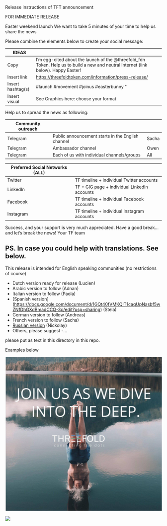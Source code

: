Release instructions of TFT announcement

FOR IMMEDIATE RELEASE

Easter weekend launch
We want to take 5 minutes of your time to help us share the news

Please combine the elements below to create your social message:

| IDEAS | |
| ----- | ---- |
| Copy | I’m egg-cited about the launch of the @threefold_fdn Token. Help us to build a new and neutral Internet (link below). Happy Easter! |
| Insert link | https://threefoldtoken.com/information/press-release/ |
| Insert hashtag(s) | #launch #movement #joinus #easterbunny "
| Insert visual | See Graphics here: choose your format |

Help us to spread the news as following:

| Community outreach  | | |
| ----- | ---- | ----- |
| Telegram  | Public announcement starts in the English channel |  Sacha |
| Telegram | Ambassador channel | Owen |
| Telegram | Each of us with individual channels/groups | All |
 

| Preferred Social Networks (ALL) | |
| ----- | ---- |
| Twitter |TF timeline + individual Twitter accounts |
| LinkedIn | TF + GIG page + individual LinkedIn accounts |
| Facebook | TF timeline + individual Facebook accounts |
| Instagram | TF timeline + individual Instagram accounts |

Success, and your support is very much appreciated. Have a good break… and let’s break the news!
Your TF team

PS. In case you could help with translations. See below.
---

This release is intended for English speaking communities (no restrictions of course)

- Dutch version ready for release (Lucien)
- Arabic version to follow (Adnan)
- Italian version to follow (Paola)
- [Spanish version] (https://docs.google.com/document/d/1GQt40fVMKQIT1caqUpNasbf5wZNfDhGXdBmadCCQ-3c/edit?usp=sharing) (Stela)
- German version to follow (Andreas)
- French version to follow (Sacha)
- [Russian version](https://docs.google.com/document/d/1j8nYVfGKqGHIbAF1hreg8TEwuE1Z_k-iEScQu6tChsk/edit) (Nickolay)
- Others, please suggest -...

please put as text in this directory in this repo.

Examples below

![](./img/example.png)

![](example2.png)



